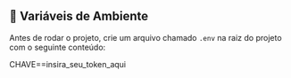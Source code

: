 ## 🔧 Variáveis de Ambiente

Antes de rodar o projeto, crie um arquivo chamado `.env` na raiz do projeto com o seguinte conteúdo:

CHAVE==insira_seu_token_aqui
